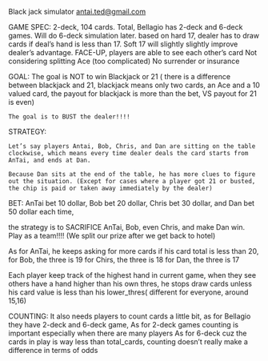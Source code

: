 Black jack simulator
antai.ted@gmail.com

GAME SPEC:
	2-deck, 104 cards. Total, Bellagio has 2-deck and 6-deck games. Will do 6-deck simulation later.
	based on hard 17, dealer has to draw cards if deal’s hand is less than 17. Soft 17 will slightly slightly improve dealer’s advantage. 
	FACE-UP, players are able to see each other’s card
	Not considering splitting Ace (too complicated)
	No surrender or insurance

GOAL:
	The goal is NOT to win Blackjack or 21 ( there is a difference between blackjack and 21, blackjack means only two cards, an Ace and a 10 valued card, the payout for blackjack is more than the bet, VS payout for 21 is even)

	The goal is to BUST the dealer!!!!
	

STRATEGY:  

	Let’s say players Antai, Bob, Chris, and Dan are sitting on the table clockwise, which means every time dealer deals the card starts from AnTai, and ends at Dan.

	Because Dan sits at the end of the table, he has more clues to figure out the situation. (Except for cases where a player got 21 or busted, the chip is paid or taken away immediately by the dealer)

BET:
AnTai bet 10 dollar,
Bob bet 20 dollar,
Chris bet 30 dollar,
and Dan bet 50 dollar each time,

the strategy is to SACRIFICE AnTai, Bob, even Chris, and make Dan win. Play as a team!!!! (We split our prize after we get back to hotel)

As for AnTai, he keeps asking for more cards if his card total is less than 20,
for Bob, the three is 19
for Chirs, the three is 18
for Dan, the three is 17

Each player keep track of the highest hand in current game,
when they see others have a hand higher than his own thres, he stops draw cards unless his card value is less than his lower_thres( different for everyone,  around 15,16)

COUNTING:
	It also needs players to count cards a little bit, as for Bellagio they have 2-deck and 6-deck game,
		As for 2-deck games counting is important especially when there are many players
		As for 6-deck cuz the cards in play is way less than total_cards, counting doesn’t really make a difference in terms of odds

	
